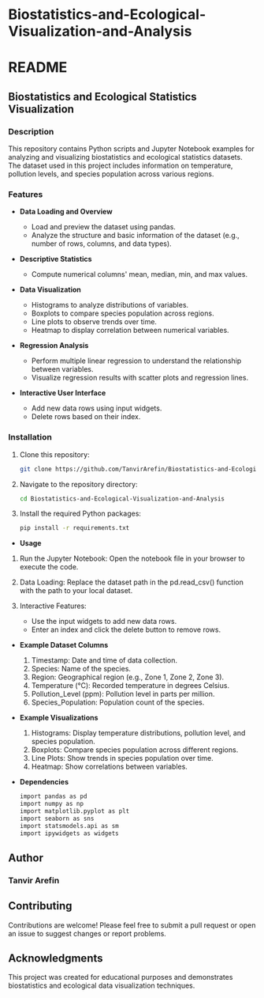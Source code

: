 # Biostatistics-and-Ecological-Visualization-and-Analysis
# README

## Biostatistics and Ecological Statistics Visualization

### Description

This repository contains Python scripts and Jupyter Notebook examples for analyzing and visualizing biostatistics and ecological statistics datasets. The dataset used in this project includes information on temperature, pollution levels, and species population across various regions.

### Features

- **Data Loading and Overview**
  - Load and preview the dataset using pandas.
  - Analyze the structure and basic information of the dataset (e.g., number of rows, columns, and data types).

- **Descriptive Statistics**
  - Compute numerical columns' mean, median, min, and max values.

- **Data Visualization**
  - Histograms to analyze distributions of variables.
  - Boxplots to compare species population across regions.
  - Line plots to observe trends over time.
  - Heatmap to display correlation between numerical variables.

- **Regression Analysis**
  - Perform multiple linear regression to understand the relationship between variables.
  - Visualize regression results with scatter plots and regression lines.

- **Interactive User Interface**
  - Add new data rows using input widgets.
  - Delete rows based on their index.

### Installation

1. Clone this repository:
   ```bash
   git clone https://github.com/TanvirArefin/Biostatistics-and-Ecological-Visualization-and-Analysis.git

2. Navigate to the repository directory:

   ```bash
   cd Biostatistics-and-Ecological-Visualization-and-Analysis
3. Install the required Python packages:

   ```bash
   pip install -r requirements.txt

- **Usage**
1. Run the Jupyter Notebook: Open the notebook file in your browser to execute the code.

2. Data Loading: Replace the dataset path in the pd.read_csv() function with the path to your local dataset.

3. Interactive Features:
   - Use the input widgets to add new data rows.
   - Enter an index and click the delete button to remove rows.

- **Example Dataset Columns**
  1. Timestamp: Date and time of data collection.
  2. Species: Name of the species.
  3. Region: Geographical region (e.g., Zone 1, Zone 2, Zone 3).
  4. Temperature (°C): Recorded temperature in degrees Celsius.
  5. Pollution_Level (ppm): Pollution level in parts per million.
  6. Species_Population: Population count of the species.

- **Example Visualizations**
  1. Histograms: Display temperature distributions, pollution level, and species population.
  2. Boxplots: Compare species population across different regions.
  3. Line Plots: Show trends in species population over time.
  4. Heatmap: Show correlations between variables.

- **Dependencies**
   ```bash
  import pandas as pd
  import numpy as np
  import matplotlib.pyplot as plt
  import seaborn as sns
  import statsmodels.api as sm
  import ipywidgets as widgets

## Author
### Tanvir Arefin

## Contributing
Contributions are welcome! Please feel free to submit a pull request or open an issue to suggest changes or report problems.

## Acknowledgments
This project was created for educational purposes and demonstrates biostatistics and ecological data visualization techniques.
